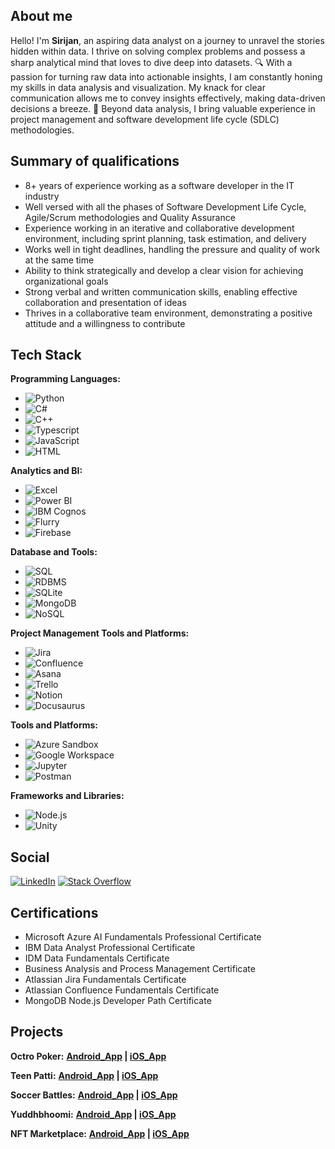 ## About me
Hello! I'm **Sirijan**, an aspiring data analyst on a journey to unravel the stories hidden within data. I thrive on solving complex problems and possess a sharp analytical mind that loves to dive deep into datasets. 
🔍 With a passion for turning raw data into actionable insights, I am constantly honing my skills in data analysis and visualization. My knack for clear communication allows me to convey insights effectively, making data-driven decisions a breeze. 
💼 Beyond data analysis, I bring valuable experience in project management and software development life cycle (SDLC) methodologies.

## Summary of qualifications
- 8+ years of experience working as a software developer in the IT industry 
- Well versed with all the phases of Software Development Life Cycle, Agile/Scrum methodologies and Quality Assurance
- Experience working in an iterative and collaborative development environment, including sprint planning, task estimation, and delivery 
- Works well in tight deadlines, handling the pressure and quality of work at the same time
- Ability to think strategically and develop a clear vision for achieving organizational goals
- Strong verbal and written communication skills, enabling effective collaboration and presentation of ideas
- Thrives in a collaborative team environment, demonstrating a positive attitude and a willingness to contribute

## Tech Stack
**Programming Languages:**
 - ![Python](https://img.shields.io/badge/Python-blue?logo=python&logoColor=white&style=flat-square)
 - ![C#](https://img.shields.io/badge/C%23-purple?logo=c-sharp&logoColor=white&style=flat-square)
 - ![C++](https://img.shields.io/badge/C%2B%2B-blue?logo=c%2B%2B&logoColor=white&style=flat-square)
 - ![Typescript](https://img.shields.io/badge/Typescript-blue?logo=typescript&logoColor=white&style=flat-square)
 - ![JavaScript](https://img.shields.io/badge/JavaScript-yellow?logo=javascript&logoColor=white&style=flat-square)
 - ![HTML](https://img.shields.io/badge/HTML-red?logo=html5&logoColor=white&style=flat-square)

**Analytics and BI:**
- ![Excel](https://img.shields.io/badge/Excel-green?logo=microsoft-excel&logoColor=white&style=flat-square)
- ![Power BI](https://img.shields.io/badge/Power%20BI-orange?logo=power-bi&logoColor=white&style=flat-square)
- ![IBM Cognos](https://img.shields.io/badge/IBM%20Cognos-blue?logo=ibm&logoColor=white&style=flat-square)
- ![Flurry](https://img.shields.io/badge/Flurry-green?logo=flurry&logoColor=white&style=flat-square)
- ![Firebase](https://img.shields.io/badge/Firebase-yellow?logo=firebase&logoColor=white&style=flat-square)

**Database and Tools:**
 - ![SQL](https://img.shields.io/badge/SQL-orange?logo=sql&logoColor=white&style=flat-square)
 - ![RDBMS](https://img.shields.io/badge/RDBMS-blue?logo=mysql&logoColor=white&style=flat-square)
 - ![SQLite](https://img.shields.io/badge/SQLite-blue?logo=sqlite&logoColor=white&style=flat-square)
 - ![MongoDB](https://img.shields.io/badge/MongoDB-green?logo=mongodb&logoColor=white&style=flat-square)
 - ![NoSQL](https://img.shields.io/badge/NoSQL-green?logo=mongodb&logoColor=white&style=flat-square)

**Project Management Tools and Platforms:**
 - ![Jira](https://img.shields.io/badge/Jira-blue?logo=jira&logoColor=white&style=flat-square)
 - ![Confluence](https://img.shields.io/badge/Confluence-blue?logo=confluence&logoColor=white&style=flat-square)
 - ![Asana](https://img.shields.io/badge/Asana-blue?logo=asana&logoColor=white&style=flat-square)
 - ![Trello](https://img.shields.io/badge/Trello-blue?logo=trello&logoColor=white&style=flat-square)
 - ![Notion](https://img.shields.io/badge/Notion-black?logo=notion&logoColor=white&style=flat-square)
 - ![Docusaurus](https://img.shields.io/badge/Docusaurus-blue?logo=docusaurus&logoColor=white&style=flat-square)

**Tools and Platforms:**   
- ![Azure Sandbox](https://img.shields.io/badge/Azure%20Sandbox-blue?logo=microsoft-azure&logoColor=white&style=flat-square)  
- ![Google Workspace](https://img.shields.io/badge/Google%20Workspace-blue?logo=google&logoColor=white&style=flat-square)  
- ![Jupyter](https://img.shields.io/badge/Jupyter-orange?logo=jupyter&logoColor=white&style=flat-square)
- ![Postman](https://img.shields.io/badge/Postman-orange?logo=postman&logoColor=white&style=flat-square)

**Frameworks and Libraries:**
- ![Node.js](https://img.shields.io/badge/Node.js-green?logo=node.js&logoColor=white&style=flat-square)
- ![Unity](https://img.shields.io/badge/Unity-gray?logo=unity&logoColor=white&style=flat-square)

## Social
[![LinkedIn](https://img.shields.io/badge/LinkedIn-blue?logo=linkedin&logoColor=white&style=flat-square)](https://www.linkedin.com/in/sirijan/)
[![Stack Overflow](https://img.shields.io/badge/Stack%20Overflow-white?logo=stackoverflow&logoColor=orange&style=flat-square)](https://stackoverflow.com/users/6891294/sirijan)

## Certifications
- Microsoft Azure AI Fundamentals Professional Certificate 
- IBM Data Analyst Professional Certificate
- IDM Data Fundamentals Certificate
- Business Analysis and Process Management Certificate
- Atlassian Jira Fundamentals Certificate
- Atlassian Confluence Fundamentals Certificate
- MongoDB Node.js Developer Path Certificate

## Projects
**Octro Poker:** **[Android_App](https://play.google.com/store/apps/details?id=com.octro.pokerlive) | [iOS_App](https://apps.apple.com/in/app/poker-live-3d-texas-holdem/id1018155306)**

**Teen Patti:** **[Android_App](https://play.google.com/store/apps/details?id=com.octro.teenpatti) | [iOS_App](https://apps.apple.com/in/app/teen-patti-by-octro/id653418482)**

**Soccer Battles:** **[Android_App](https://play.google.com/store/apps/details?id=com.octro.soccerpunch) | [iOS_App](https://apps.apple.com/in/app/soccer-battles/id1377541018)**

**Yuddhbhoomi:** **[Android_App](https://play.google.com/store/apps/details?id=com.octro.mahayodha) | [iOS_App](https://apps.apple.com/in/app/yuddhbhoomi-the-epic-war-land/id1021193728)**

**NFT Marketplace:** **[Android_App](https://play.google.com/store/apps/details?id=com.newworldinc.io) | [iOS_App](https://apps.apple.com/us/app/new-world/id1621340241)**

